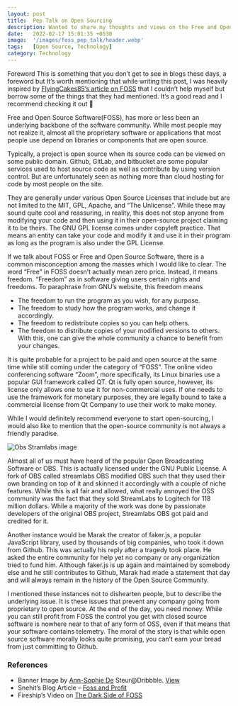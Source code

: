 ```yaml
---
layout: post
title:  Pep Talk on Open Sourcing
description: Wanted to share my thoughts and views on the Free and Open Source Community as a whole...
date:   2022-02-17 15:01:35 +0530
image:  '/images/foss_pep_talk/header.webp'
tags:   [Open Source, Technology]
category: Technology
---
```


Foreword
This is something that you don’t get to see in blogs these days, a foreword but It’s worth mentioning that while writing this post, I was heavily inspired by [FlyingCakes85’s article on FOSS](https://snehit.dev/posts/foss/foss-and-profit/) that I couldn’t help myself but borrow some of the things that they had mentioned. It’s a good read and I recommend checking it out 🙂


Free and Open Source Software(FOSS), has more or less been an underlying backbone of the software community. While most people may not realize it, almost all the proprietary software or applications that most people use depend on libraries or components that are open source. 

Typically, a project is open source when its source code can be viewed on some public domain. Github, GitLab, and bitbucket are some popular services used to host source code as well as contribute by using version control. But are unfortunately seen as nothing more than cloud hosting for code by most people on the site.

They are generally under various Open Source Licenses that include but are not limited to the MIT, GPL, Apache, and “The Unlicense”. While these may sound quite cool and reassuring, in reality, this does not stop anyone from modifying your code and then using it in their open-source project claiming it to be theirs. The GNU GPL license comes under copyleft practice. That means an entity can take your code and modify it and use it in their program as long as the program is also under the GPL License.

If we talk about FOSS or Free and Open Source Software, there is a common misconception among the masses which I would like to clear. The word “Free” in FOSS doesn’t actually mean zero price. Instead, it means freedom. “Freedom” as in software giving users certain rights and freedoms. To paraphrase from GNU’s website, this freedom means

- The freedom to run the program as you wish, for any purpose.
- The freedom to study how the program works, and change it accordingly. 
- The freedom to redistribute copies so you can help others.
- The freedom to distribute copies of your modified versions to others. With this, one can give the whole community a chance to benefit from your changes. 

It is quite probable for a project to be paid and open source at the same time while still coming under the category of “FOSS”. The online video conferencing software “Zoom”, more specifically, its Linux binaries use a popular GUI framework called QT. Qt is fully open source, however, its license only allows one to use it for non-commercial uses. If one needs to use the framework for monetary purposes, they are legally bound to take a commercial license from Qt Company to use their work to make money.

While I would definitely recommend everyone to start open-sourcing, I would also like to mention that the open-source community is not always a friendly paradise. 

![Obs Stramlabs image]({{site.baseurl}}/images/foss_pep_talk/obs_streamlabs_banner.webp)

Almost all of us must have heard of the popular Open Broadcasting Software or OBS. This is actually licensed under the GNU Public License. A fork of OBS called streamlabs OBS modified OBS such that they used their own branding on top of it and skinned it accordingly with a couple of niche features. While this is all fair and allowed, what really annoyed the OSS community was the fact that they sold StreamLabs to Logitech for 118 million dollars. While a majority of the work was done by passionate developers of the original OBS project, Streamlabs OBS got paid and credited for it.

Another instance would be Marak the creator of faker.js, a popular JavaScript library, used by thousands of big companies, who took it down from Github. This was actually his reply after a tragedy took place. He asked the entire community for help yet no company or any organization tried to fund him. Although faker.js is up again and maintained by somebody else and he still contributes to Github, Marak had made a statement that day and will always remain in the history of the Open Source Community. 

I mentioned these instances not to dishearten people, but to describe the underlying issue. It is these issues that prevent any company going from proprietary to open source. At the end of the day, you need money. While you can still profit from FOSS the control you get with closed source software is nowhere near to that of any form of OSS, even if that means that your software contains telemetry. The moral of the story is that while open source software morally looks quite promising, you can’t earn your bread from just committing to Github.

### References
- Banner Image by [Ann-Sophie De](https://dribbble.com/AnnSophieDeSteur) Steur@Dribbble. [View](https://dribbble.com/shots/14832573-Retrofuturistic-workstation-cat/attachments/6541227?mode=media)
- Snehit’s Blog Article – [Foss and Profit](https://snehit.dev/posts/foss/foss-and-profit/)
- Fireship’s Video on [The Dark Side of FOSS](https://www.youtube.com/watch?v=R6S-b_k-ZKY)